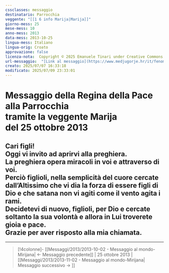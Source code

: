 ```yaml
---
cssclasses: messaggio
destinatario: Parrocchia
veggente: "[[1 6 info Marija|Marija]]"
giorno-mess: 25
mese-mess: 10
anno-mess: 2013
data-mess: 2013-10-25
lingua-mess: Italiano
lingua-orig: Croato
approvazione: false
licenza-nota:  Copyright © 2025 Emanuele Tinari under Creative Commons BY-NC-SA 4.0 https://creativecommons.org/licenses/by-nc-sa/4.0/
url-messaggio:  "[Link al messaggio](https://www.medjugorje.hr/it/fenomeno-di-medjugorje/messaggi-della-madonna/?datum=2013-10-25)"
creato: 2025/07/07 16:33:18
modificato: 2025/07/09 23:33:01
---
```


# Messaggio della Regina della Pace<br>alla Parrocchia<br>tramite la veggente Marija<br>del 25 ottobre 2013

## Cari figli!<br>Oggi vi invito ad aprirvi alla preghiera.<br>La preghiera opera miracoli in voi e attraverso di voi.<br>Perciò figlioli, nella semplicità del cuore cercate dall’Altissimo che vi dia la forza di essere figli di Dio e che satana non vi agiti come il vento agita i rami.<br>Decidetevi di nuovo, figlioli, per Dio e cercate soltanto la sua volontà e allora in Lui troverete gioia e pace.<br>Grazie per aver risposto alla mia chiamata.

***

> [!4colonne]- [[Messaggi/2013/2013-10-02 - Messaggio al mondo-Mirijana| ← Messaggio precedente]] | 25 ottobre 2013 | [[Messaggi/2013/2013-11-02 - Messaggio al mondo-Mirijana| Messaggio successivo → ]]
